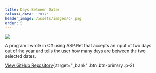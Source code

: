 ```yaml
---
title: Days Between Dates
release_date: '2017'
header_image: /assets/images/c-.png
order: 5
---
```

![](/assets/images/daysbetweendates.jpg)


A program I wrote in C# using ASP.Net that accepts an input of two days out of the year and tells the user how many days are between the two selected dates.

[View GitHub Repository](https://github.com/reismahnic/Days-Between-Dates-C-Sharp){:target="_blank" .btn .btn-primary .p-2}
